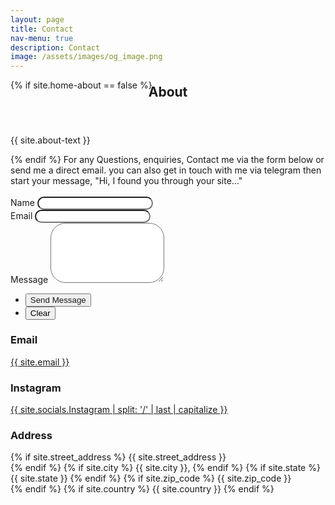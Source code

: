 ```yaml
---
layout: page
title: Contact
nav-menu: true
description: Contact
image: /assets/images/og_image.png
---
```


<!-- Contact -->
<section id="contact">
  <div class="inner">
    <section>
    {% if site.home-about == false %}
                <header style="margin-top: -40px" class="major">
                    <h2>About</h2>
                </header>
                <p>{{ site.about-text }}</p>
    {% endif %}
    For any Questions, enquiries, Contact me via the form below or send me a direct email. you can also get in touch with me via telegram then start your message, "Hi, I found you through your site..."<br/><br/>
      <form action="https://formspree.io/f/meqwwedl" method="POST">
        <div class="field half first">
          <label for="name">Name</label>
          <input type="text" name="name" id="name" style="border-radius: 48px;"/>
        </div>
        <div class="field half">
          <label for="email">Email</label>
          <input type="text" name="_replyto" id="email" style="border-radius: 48px;" />
        </div>
        <div class="field">
          <label for="message">Message</label>
          <textarea name="message" id="message" rows="6" style="border-radius: 24px;"></textarea>
        </div>
        <ul class="actions">
          <li><input type="submit" value="Send Message" class="special" style="color: var(--btn-text) !important;"/></li>
          <li><input type="reset" value="Clear" /></li>
        </ul>
      </form>
    </section>
    <section class="split">
      <section>
        <div class="contact-method">
          <span class="icon alt fa-envelope"></span>
          <h3>Email</h3>
          <a href="mailto:{{ site.email }}">{{ site.email }}</a>
        </div>
      </section>
      <section>
        <div class="contact-method">
          <span class="icon alt fa-instagram"></span>
          <h3>Instagram</h3>
          <span><a href="{{ site.socials.Instagram }}">{{ site.socials.Instagram | split: '/' | last | capitalize }}</a></span>
        </div>
      </section>
      <section>
        <div class="contact-method">
          <span class="icon alt fa-home"></span>
          <h3>Address</h3>
          <span>
            {% if site.street_address %}
            {{ site.street_address }}<br />
            {% endif %} {% if site.city %}
            {{ site.city }}, {% endif %} {% if site.state %}
            {{ site.state }}
            {% endif %} {% if site.zip_code %}
            {{ site.zip_code }}<br />
            {% endif %} {% if site.country %}
            {{ site.country }}
            {% endif %}
          </span>
        </div>
      </section>
    </section>

  </div>
</section>
